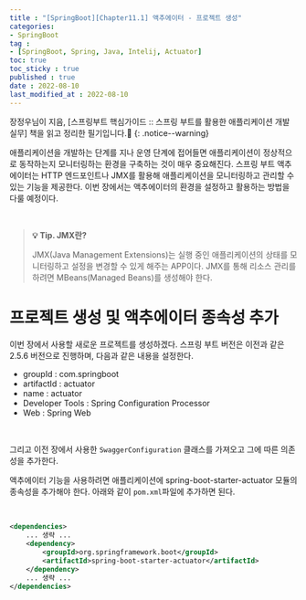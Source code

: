 ```yaml
---
title : "[SpringBoot][Chapter11.1] 액추에이터 - 프로젝트 생성"
categories:
- SpringBoot
tag :
- [SpringBoot, Spring, Java, Intelij, Actuator]
toc: true
toc_sticky : true
published : true
date : 2022-08-10
last_modified_at : 2022-08-10
---
```






장정우님이 지음, [스프링부트 핵심가이드 :: 스프링 부트를 활용한 애플리케이션 개발 실무] 책을 읽고 정리한 필기입니다.📢
{: .notice--warning}





애플리케이션을 개발하는 단계를 지나 운영 단계에 접어들면 애플리케이션이 정상적으로 동작하는지 모니터링하는 환경을 구축하는 것이 매우 중요해진다. 스프링 부트 액추에이터는 HTTP 엔드포인트나 JMX를 활용해 애플리케이션을 모니터링하고 관리할 수 있는 기능을 제공한다. 이번 장에서는 액추에이터의 환경을 설정하고 활용하는 방법을 다룰 예정이다.

<br>

> **💡 Tip. JMX란?**
>
> JMX(Java Management Extensions)는 실행 중인 애플리케이션의 상태를 모니터링하고 설정을 변경할 수 있게 해주는 APP이다. JMX를 통해 리소스 관리를 하려면 MBeans(Managed Beans)를 생성해야 한다.



# 프로젝트 생성 및 액추에이터 종속성 추가

이번 장에서 사용할 새로운 프로젝트를 생성하겠다. 스프링 부트 버전은 이전과 같은 2.5.6 버전으로 진행하며, 다음과 같은 내용을 설정한다.

- groupId : com.springboot
- artifactId : actuator
- name : actuator
- Developer Tools : Spring Configuration Processor
- Web : Spring Web

<br>

그리고 이전 장에서 사용한 `SwaggerConfiguration` 클래스를 가져오고 그에 따른 의존성을 추가한다.

액추에이터 기능을 사용하려면 애플리케이션에 spring-boot-starter-actuator 모듈의 종속성을 추가해야 한다. 아래와 같이 `pom.xml`파일에 추가하면 된다.

<br>

```xml
<dependencies>
    ... 생략 ...
    <dependency>
        <groupId>org.springframework.boot</groupId>
        <artifactId>spring-boot-starter-actuator</artifactId>
    </dependency>
    ... 생략 ...
</dependencies>
```

